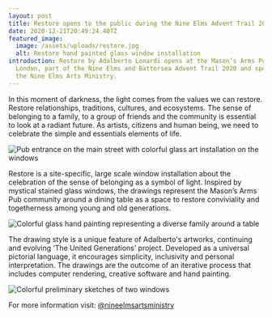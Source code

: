```yaml
---
layout: post
title: Restore opens to the public during the Nine Elms Advent Trail 2020
date: 2020-12-21T20:49:24.407Z
featured_image:
  image: /assets/uploads/restore.jpg
  alt: Restore hand painted glass window installation
introduction: Restore by Adalberto Lonardi opens at the Mason’s Arms Pub in
  London, part of the Nine Elms and Battersea Advent Trail 2020 and sponsored by
  the Nine Elms Arts Ministry.
---
```

In this moment of darkness, the light comes from the values we can restore. Restore relationships, traditions, cultures, and ecosystems. The sense of belonging to a family, to a group of friends and the community is essential to look at a radiant future. As artists, citizens and human being, we need to celebrate the simple and essentials elements of life.

![Pub entrance on the main street with colorful glass art installation on the windows](/assets/uploads/dscf0201.jpg "Restore - the pub entrance on the main street")

Restore is a site-specific, large scale window installation about the celebration of the sense of belonging as a symbol of light. Inspired by mystical stained glass windows, the drawings represent the Mason’s Arms Pub community around a dining table as a space to restore conviviality and togetherness among young and old generations. 

![Colorful glass hand painting representing a diverse family around a table](/assets/uploads/panel1.jpg "Restore - Blue panel representing a family around the table")

The drawing style is a unique feature of Adalberto's artworks, continuing and evolving ‘The United Generations’ project. Developed as a universal pictorial language, it encourages simplicity, inclusivity and personal interpretation. The drawings are the outcome of an iterative process that includes computer rendering, creative software and hand painting.

![Colorful preliminary sketches of two windows](/assets/uploads/restore_sketch.jpg "Restore - Preliminary sketches of the two windows")

For more information visit: [@nineelmsartsministry](https://www.instagram.com/nineelmsartsministry/)